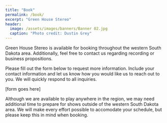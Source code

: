 ```yaml
---
title: "Book"
permalink: /book/
excerpt: "Green House Stereo"
header:
  image: /assets/images/banners/Banner 02.jpg
  caption: "Photo credit: Dustin Grey"
---
```


Green House Stereo is available for booking throughout the western South Dakota area. Additionally, feel free to contact us regarding recording or business propositions.

Please fill out the form below to request more information. Include your contact information and let us know how you would like us to reach out to you. We will quickly respond to all inquiries.

[form goes here]

Although we are available to play anywhere in the region, we may need additional time to prepare for shows outside of the western South Dakota area. We will make every effort possible to accomodate your schedule, but please keep this in mind when booking.
